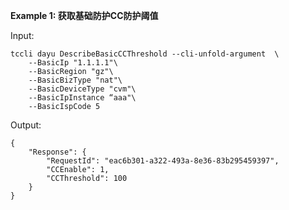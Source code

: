 **Example 1: 获取基础防护CC防护阈值**



Input: 

```
tccli dayu DescribeBasicCCThreshold --cli-unfold-argument  \
    --BasicIp "1.1.1.1"\
    --BasicRegion "gz"\
    --BasicBizType "nat"\
    --BasicDeviceType "cvm"\
    --BasicIpInstance “aaa"\
    --BasicIspCode 5
```

Output: 
```
{
    "Response": {
        "RequestId": "eac6b301-a322-493a-8e36-83b295459397",
        "CCEnable": 1,
        "CCThreshold": 100
    }
}
```

